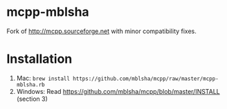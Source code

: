 # mcpp-mblsha

Fork of http://mcpp.sourceforge.net with minor compatibility fixes.

# Installation

1. Mac: `brew install https://github.com/mblsha/mcpp/raw/master/mcpp-mblsha.rb`
2. Windows: Read https://github.com/mblsha/mcpp/blob/master/INSTALL (section 3)
